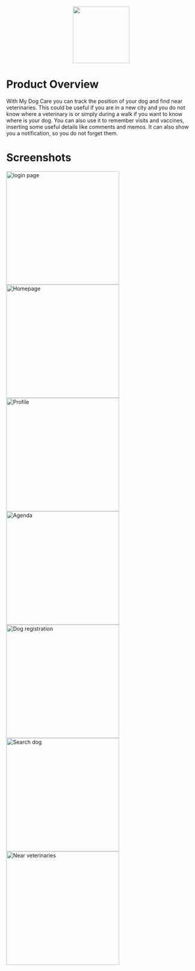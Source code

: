 ### <p align="center"><img width="150px" height="150px" src="client/MyDogCare/resources/icon.png"></p>

# Product Overview <br/>
With My Dog Care you can track the position of your dog and find near veterinaries. This could be useful if you are in a new city and you do not know where a veterinary is or simply during a walk if you want to know where is your dog. You can also use it to remember visits and vaccines, inserting some useful details like comments and memos. It can also show you a notification, so you do not forget them.

# Screenshots
<img src="screenshots/login.jpg" width="300" alt="login page" />
<img src="screenshots/home.jpg" width="300" alt="Homepage" />
<img src="screenshots/profile.jpg" width="300" alt="Profile" />
<img src="screenshots/agenda.jpg" width="300" alt="Agenda" />
<img src="screenshots/dogregistration.jpg" width="300" alt="Dog registration" />
<img src="screenshots/searchdog.jpg" width="300" alt="Search dog" />
<img src="screenshots/veterinaries.jpg" width="300" alt="Near veterinaries" />
